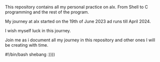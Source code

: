 This repository contains all my personal practice on alx. From Shell to C programming and the rest of the program.

My journey at alx started on the 19th of June 2023 ad runs till April 2024.

I wish myself luck in this journey.

Join me as i document all my journey in this repository and other ones I will be creating with time.

#!/bin/bash shebang :))))
